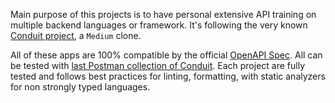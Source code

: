 Main purpose of this projects is to have personal extensive API training on multiple backend languages or framework. It's following the very known [Conduit project](https://github.com/gothinkster/realworld), a `Medium` clone.

All of these apps are 100% compatible by the official [OpenAPI Spec](https://realworld-docs.netlify.app/docs/specs/backend-specs/endpoints). All can be tested with [last Postman collection of Conduit](https://github.com/gothinkster/realworld/tree/main/api). Each project are fully tested and follows best practices for linting, formatting, with static analyzers for non strongly typed languages.
